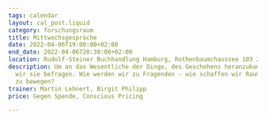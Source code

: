 ```yaml
---
tags: calendar
layout: cal_post.liquid
category: forschungsraum
title: Mittwochsgespräche
date: 2022-04-06T19:00:00+02:00
end_date: 2022-04-06T20:30:00+02:00
location: Rudolf-Steiner Buchhandlung Hamburg, Rothenbaumchaussee 103 20148
description: Um an das Wesentliche der Dinge, des Geschehens heranzukommen, müssen
  wir sie befragen. Wie werden wir zu Fragenden - wie schaffen wir Raum, mutige Fragen
  zu bewegen?
trainer: Martin Lehnert, Birgit Philipp
price: Gegen Spende, Conscious Pricing

---
```

